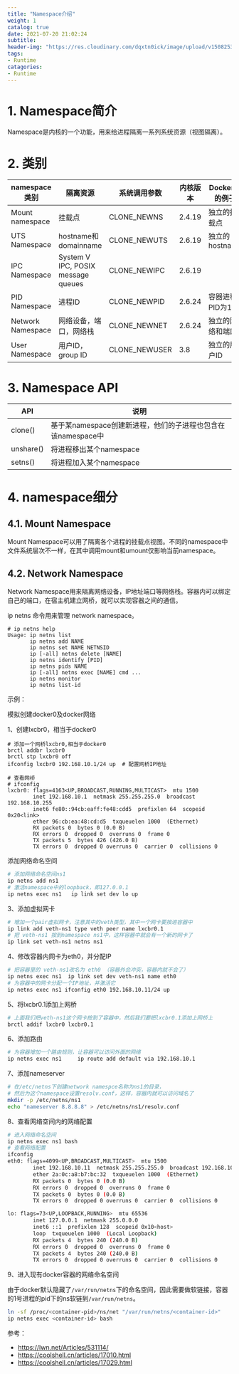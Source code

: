 ```yaml
---
title: "Namespace介绍"
weight: 1
catalog: true
date: 2021-07-20 21:02:24
subtitle:
header-img: "https://res.cloudinary.com/dqxtn0ick/image/upload/v1508253812/header/cow.jpg"
tags:
- Runtime
catagories:
- Runtime
---
```


# 1. Namespace简介

Namespace是内核的一个功能，用来给进程隔离一系列系统资源（视图隔离）。

# 2. 类别

| namespace类别     | 隔离资源                           | 系统调用参数  | 内核版本 | Docker中的例子   |
| ----------------- | ---------------------------------- | ------------- | -------- | ---------------- |
| Mount namespace   | 挂载点                             | CLONE_NEWNS   | 2.4.19   | 独立的挂载点     |
| UTS Namespace     | hostname和domainname               | CLONE_NEWUTS  | 2.6.19   | 独立的hostname   |
| IPC Namespace     | System V IPC, POSIX message queues | CLONE_NEWIPC  | 2.6.19   |                  |
| PID Namespace     | 进程ID                             | CLONE_NEWPID  | 2.6.24   | 容器进程PID为1   |
| Network Namespace | 网络设备，端口，网络栈             | CLONE_NEWNET  | 2.6.24   | 独立的网络和端口 |
| User Namespace    | 用户ID，group ID                   | CLONE_NEWUSER | 3.8      | 独立的用户ID     |

# 3. Namespace API

| API       | 说明                                                         |
| --------- | ------------------------------------------------------------ |
| clone()   | 基于某namespace创建新进程，他们的子进程也包含在该namespace中 |
| unshare() | 将进程移出某个namespace                                      |
| setns()   | 将进程加入某个namespace                                      |


# 4. namespace细分

## 4.1. Mount Namespace

Mount Namespace可以用了隔离各个进程的挂载点视图。不同的namespace中文件系统层次不一样，在其中调用mount和umount仅影响当前namespace。



## 4.2. Network Namespace

Network Namespace用来隔离网络设备，IP地址端口等网络栈。容器内可以绑定自己的端口，在宿主机建立网桥，就可以实现容器之间的通信。

ip netns 命令用来管理 network namespace。

```shell
# ip netns help
Usage: ip netns list
       ip netns add NAME
       ip netns set NAME NETNSID
       ip [-all] netns delete [NAME]
       ip netns identify [PID]
       ip netns pids NAME
       ip [-all] netns exec [NAME] cmd ...
       ip netns monitor
       ip netns list-id
```

示例：

模拟创建docker0及docker网络

1、创建lxcbr0，相当于docker0

```shell
# 添加一个网桥lxcbr0,相当于docker0
brctl addbr lxcbr0
brctl stp lxcbr0 off
ifconfig lxcbr0 192.168.10.1/24 up  # 配置网桥IP地址

# 查看网桥
# ifconfig
lxcbr0: flags=4163<UP,BROADCAST,RUNNING,MULTICAST>  mtu 1500
        inet 192.168.10.1  netmask 255.255.255.0  broadcast 192.168.10.255
        inet6 fe80::94cb:eaff:fe48:cdd5  prefixlen 64  scopeid 0x20<link>
        ether 96:cb:ea:48:cd:d5  txqueuelen 1000  (Ethernet)
        RX packets 0  bytes 0 (0.0 B)
        RX errors 0  dropped 0  overruns 0  frame 0
        TX packets 5  bytes 426 (426.0 B)
        TX errors 0  dropped 0 overruns 0  carrier 0  collisions 0
```

 添加网络命名空间

```bash
# 添加网络命名空间ns1
ip netns add ns1
# 激活namespace中的loopback，即127.0.0.1
ip netns exec ns1   ip link set dev lo up 
```

3、添加虚拟网卡

```bash
# 增加一个pair虚拟网卡，注意其中的veth类型，其中一个网卡要按进容器中
ip link add veth-ns1 type veth peer name lxcbr0.1
# 把 veth-ns1 按到namespace ns1中，这样容器中就会有一个新的网卡了
ip link set veth-ns1 netns ns1
```

4、修改容器内网卡为eth0，并分配IP

```bash
# 把容器里的 veth-ns1改名为 eth0 （容器外会冲突，容器内就不会了）
ip netns exec ns1  ip link set dev veth-ns1 name eth0 
# 为容器中的网卡分配一个IP地址，并激活它
ip netns exec ns1 ifconfig eth0 192.168.10.11/24 up
```

5、将lxcbr0.1添加上网桥

```bash
# 上面我们把veth-ns1这个网卡按到了容器中，然后我们要把lxcbr0.1添加上网桥上
brctl addif lxcbr0 lxcbr0.1
```

6、添加路由

```bash
# 为容器增加一个路由规则，让容器可以访问外面的网络
ip netns exec ns1     ip route add default via 192.168.10.1
```

7、添加nameserver

```bash
# 在/etc/netns下创建network namespce名称为ns1的目录，
# 然后为这个namespace设置resolv.conf，这样，容器内就可以访问域名了
mkdir -p /etc/netns/ns1
echo "nameserver 8.8.8.8" > /etc/netns/ns1/resolv.conf
```

8、查看网络空间内的网络配置

```bash
# 进入网络命名空间
ip netns exec ns1 bash
# 查看网络配置
ifconfig
eth0: flags=4099<UP,BROADCAST,MULTICAST>  mtu 1500
        inet 192.168.10.11  netmask 255.255.255.0  broadcast 192.168.10.255
        ether 2a:0c:a8:b7:bc:32  txqueuelen 1000  (Ethernet)
        RX packets 0  bytes 0 (0.0 B)
        RX errors 0  dropped 0  overruns 0  frame 0
        TX packets 0  bytes 0 (0.0 B)
        TX errors 0  dropped 0 overruns 0  carrier 0  collisions 0

lo: flags=73<UP,LOOPBACK,RUNNING>  mtu 65536
        inet 127.0.0.1  netmask 255.0.0.0
        inet6 ::1  prefixlen 128  scopeid 0x10<host>
        loop  txqueuelen 1000  (Local Loopback)
        RX packets 4  bytes 240 (240.0 B)
        RX errors 0  dropped 0  overruns 0  frame 0
        TX packets 4  bytes 240 (240.0 B)
        TX errors 0  dropped 0 overruns 0  carrier 0  collisions 0
```
9、进入现有docker容器的网络命名空间

由于docker默认隐藏了`/var/run/netns`下的命名空间，因此需要做软链接，容器的1号进程的pid下的ns软链到`/var/run/netns`。

```bash
ln -sf /proc/<container-pid>/ns/net "/var/run/netns/<container-id>"
ip netns exec <container-id> bash
```

参考：

- https://lwn.net/Articles/531114/
- https://coolshell.cn/articles/17010.html
- https://coolshell.cn/articles/17029.html